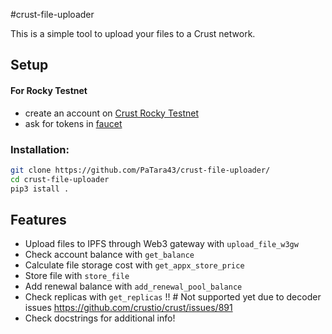 #crust-file-uploader

This is a simple tool to upload your files to a Crust network.

## Setup

#### For Rocky Testnet
- create an account on [Crust Rocky Testnet](https://apps.crust.network/?rpc=wss%3A%2F%2Frpc-rocky.crust.network#/explorer)
- ask for tokens in [faucet](https://discord.gg/d6XuBXCqxU)

### Installation:
```bash
git clone https://github.com/PaTara43/crust-file-uploader/
cd crust-file-uploader
pip3 istall .
```

## Features

- Upload files to IPFS through Web3 gateway with `upload_file_w3gw`
- Check account balance with `get_balance`
- Calculate file storage cost with `get_appx_store_price`
- Store file with `store_file`
- Add renewal balance with `add_renewal_pool_balance`
- Check replicas with `get_replicas` !! # Not supported yet due to decoder issues https://github.com/crustio/crust/issues/891
- Check docstrings for additional info!